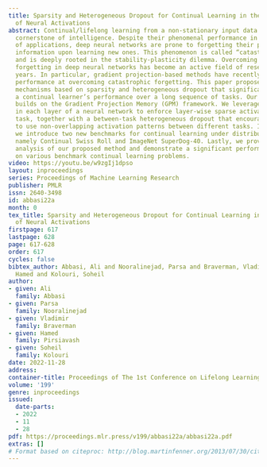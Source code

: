 ```yaml
---
title: Sparsity and Heterogeneous Dropout for Continual Learning in the Null Space
  of Neural Activations
abstract: Continual/lifelong learning from a non-stationary input data stream is a
  cornerstone of intelligence. Despite their phenomenal performance in a wide variety
  of applications, deep neural networks are prone to forgetting their previously learned
  information upon learning new ones. This phenomenon is called “catastrophic forgetting”
  and is deeply rooted in the stability-plasticity dilemma. Overcoming catastrophic
  forgetting in deep neural networks has become an active field of research in recent
  years. In particular, gradient projection-based methods have recently shown exceptional
  performance at overcoming catastrophic forgetting. This paper proposes two biologically-inspired
  mechanisms based on sparsity and heterogeneous dropout that significantly increase
  a continual learner’s performance over a long sequence of tasks. Our proposed approach
  builds on the Gradient Projection Memory (GPM) framework. We leverage k-winner activations
  in each layer of a neural network to enforce layer-wise sparse activations for each
  task, together with a between-task heterogeneous dropout that encourages the network
  to use non-overlapping activation patterns between different tasks. In addition,
  we introduce two new benchmarks for continual learning under distributional shift,
  namely Continual Swiss Roll and ImageNet SuperDog-40. Lastly, we provide an in-depth
  analysis of our proposed method and demonstrate a significant performance boost
  on various benchmark continual learning problems.
video: https://youtu.be/w9zgIj1dpso
layout: inproceedings
series: Proceedings of Machine Learning Research
publisher: PMLR
issn: 2640-3498
id: abbasi22a
month: 0
tex_title: Sparsity and Heterogeneous Dropout for Continual Learning in the Null Space
  of Neural Activations
firstpage: 617
lastpage: 628
page: 617-628
order: 617
cycles: false
bibtex_author: Abbasi, Ali and Nooralinejad, Parsa and Braverman, Vladimir and Pirsiavash,
  Hamed and Kolouri, Soheil
author:
- given: Ali
  family: Abbasi
- given: Parsa
  family: Nooralinejad
- given: Vladimir
  family: Braverman
- given: Hamed
  family: Pirsiavash
- given: Soheil
  family: Kolouri
date: 2022-11-28
address:
container-title: Proceedings of The 1st Conference on Lifelong Learning Agents
volume: '199'
genre: inproceedings
issued:
  date-parts:
  - 2022
  - 11
  - 28
pdf: https://proceedings.mlr.press/v199/abbasi22a/abbasi22a.pdf
extras: []
# Format based on citeproc: http://blog.martinfenner.org/2013/07/30/citeproc-yaml-for-bibliographies/
---
```

